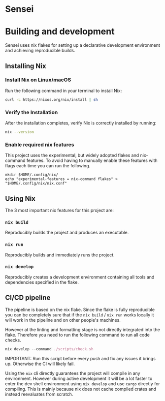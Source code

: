 # Sensei





# Building and development
Sensei uses nix flakes for setting up a declarative development environment and achieving reproducible builds.   

## Installing Nix

### Install Nix on Linux/macOS

Run the following command in your terminal to install Nix:

```bash
curl -L https://nixos.org/nix/install | sh
```

### Verify the Installation

After the installation completes, verify Nix is correctly installed by running:
```bash
nix --version
```

### Enable required nix features
This project uses the experimental, but widely adopted flakes and nix-command features. To avoid having to manually enable these features with flags each time you can run the following.

```
mkdir $HOME/.config/nix/
echo "experimental-features = nix-command flakes" > "$HOME/.config/nix/nix.conf"
```

## Using Nix
The 3 most important nix features for this project are:

### `nix build` 
Reproducibly builds the project and produces an executable.  
### `nix run` 
Reproducibly builds and immediately runs the project. 
### `nix develop`
Reproducibly creates a development environment containing all tools and dependencies specified in the flake.

## CI/CD pipeline
The pipeline is based on the nix flake. Since the flake is fully reproducible you can be completely sure that if the `nix build` / `nix run` works locally it will work in the pipeline and on other people's machines.

However at the linting and formatting stage is not directly integrated into the flake. Therefore you need to run the following command to run all code checks.
```nix
nix develop --command ./scripts/check.sh
```
IMPORTANT: Run this script before every push and fix any issues it brings up. Otherwise the CI will likely fail.

Using the `nix` cli directly guarantees the project will compile in any environment. However during active development it will be a lot faster to enter the dev shell environment using `nix develop` and use `cargo` directly for compiling. This is mainly because nix does not cache compiled crates and instead reevaluates from scratch.

